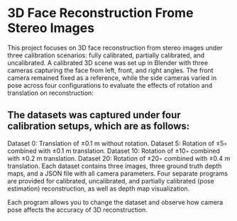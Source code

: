 # 3D Face Reconstruction Frome Stereo Images

This project focuses on 3D face reconstruction from stereo images under three calibration scenarios: fully calibrated, partially calibrated, and uncalibrated.
A calibrated 3D scene was set up in Blender with three cameras capturing the face from left, front, and right angles. The front camera remained fixed as a reference,
while the side cameras varied in pose across four configurations to evaluate the effects of rotation and translation on reconstruction:

## The datasets was captured under four calibration setups, which are as follows:
  Dataset 0:   Translation of ±0.1 m without rotation.
  Dataset 5:   Rotation of ±5◦ combined with ±0.1 m translation.
  Dataset 10:  Rotation of ±10◦ combined with ±0.2 m translation.
  Dataset 20:  Rotation of ±20◦ combined with ±0.4 m translation.
Each dataset contains three images, three ground truth depth maps, and a JSON file with all camera parameters.
Four separate programs are provided for calibrated, uncalibrated, and partially calibrated (pose estimation) reconstruction, as well as depth map visualization.

Each program allows you to change the dataset and observe how camera pose affects the accuracy of 3D reconstruction.
